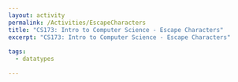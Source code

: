 ```yaml
---
layout: activity
permalink: /Activities/EscapeCharacters
title: "CS173: Intro to Computer Science - Escape Characters"
excerpt: "CS173: Intro to Computer Science - Escape Characters"
		
tags:
  - datatypes
  
---
```


